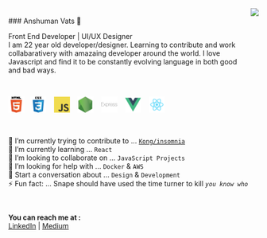 <img align="right" height="280px" src="https://miro.medium.com/max/700/1*FKtUlAKHCBjTftUFUgsnew.gif"> 
<!-- Credit: https://medium.com/@tiantianxu  -->
<br>
 ### Anshuman Vats 👋 

Front End Developer | UI/UX Designer <br> I am 22 year old developer/designer. Learning to contribute and work collabarativery with amazaing developer around the world. I love Javascript and find it to be constantly evolving language in both good and bad ways.  
 
 <br>

<img width="32px" src="https://raw.githubusercontent.com/github/explore/80688e429a7d4ef2fca1e82350fe8e3517d3494d/topics/html/html.png"> &nbsp;&nbsp;<img width="32px" src="https://raw.githubusercontent.com/github/explore/80688e429a7d4ef2fca1e82350fe8e3517d3494d/topics/css/css.png">  &nbsp;&nbsp;&nbsp;<img width="32px" src="https://raw.githubusercontent.com/github/explore/80688e429a7d4ef2fca1e82350fe8e3517d3494d/topics/javascript/javascript.png"> &nbsp;&nbsp;&nbsp;<img width="32px" src="https://raw.githubusercontent.com/github/explore/80688e429a7d4ef2fca1e82350fe8e3517d3494d/topics/nodejs/nodejs.png"> &nbsp;&nbsp;&nbsp;<img width="32px" src="https://raw.githubusercontent.com/github/explore/80688e429a7d4ef2fca1e82350fe8e3517d3494d/topics/express/express.png"> &nbsp;&nbsp;&nbsp;<img width="32px" src="https://raw.githubusercontent.com/github/explore/80688e429a7d4ef2fca1e82350fe8e3517d3494d/topics/vue/vue.png"> &nbsp;&nbsp;&nbsp;<img width="32px" src="https://raw.githubusercontent.com/github/explore/80688e429a7d4ef2fca1e82350fe8e3517d3494d/topics/react/react.png"> 


<br>

 🔭 I’m currently trying to contribute to ... [`Kong/insomnia`](https://github.com/Kong/insomnia)<br>
 🌱 I’m currently learning ... `React`<br>
 👯 I’m looking to collaborate on ... `JavaScript Projects`<br>
 🤔 I’m looking for help with ... `Docker` & `AWS`<br>
 💬 Start a conversation about ... `Design` & `Development` <br>
 ⚡ Fun fact: ... Snape should have used the time turner to kill *`you know who`*<br>

<br>

**You can reach me at :**<br>
[LinkedIn](https://www.linkedin.com/in/anshumanvats/) | [Medium](https://medium.com/@avats765)
